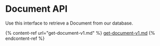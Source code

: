 # Document API

Use this interface to retrieve a Document from our database.

{% content-ref url="get-document-v1.md" %}
[get-document-v1.md](get-document-v1.md)
{% endcontent-ref %}
